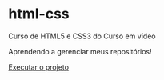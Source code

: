 # html-css
 Curso de HTML5 e CSS3 do Curso em vídeo

Aprendendo a gerenciar meus repositórios!

<a href="https://lucasbragag.github.io/html-css/exercicios/desafio10/android.html">Executar o projeto</a>